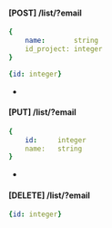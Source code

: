 

#### [POST] /list/?email
```yaml
{
    name:       string
    id_project: integer
}
```
```yaml
{id: integer}
```
-
#### [PUT] /list/?email
```yaml
{           
    id:     integer
    name:   string
}
```
-
#### [DELETE] /list/?email
```yaml
{id: integer}
```